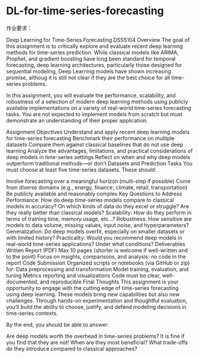 # DL-for-time-series-forecasting
作业要求：

Deep Learning for Time-Series Forecasting
DSS5104
Overview
The goal of this assignment is to critically explore and evaluate recent deep learning methods for time-series prediction. While classical models like ARIMA, Prophet, and gradient boosting have long been standard for temporal forecasting, deep learning architectures, particularly those designed for sequential modeling, Deep Learning models have shown increasing promise, althoug it is still not clear if they are the best choice for all time-series problems.

In this assignment, you will evaluate the performance, scalability, and robustness of a selection of modern deep learning methods using publicly available implementations on a variety of real-world time-series forecasting tasks. You are not expected to implement models from scratch but must demonstrate an understanding of their proper application.

Assignment Objectives
Understand and apply recent deep learning models for time-series forecasting
Benchmark their performance on multiple datasets
Compare them against classical baselines that do not use deep learning
Analyze the advantages, limitations, and practical considerations of deep models in time-series settings
Reflect on when and why deep models outperform traditional methods—or don’t
Datasets and Prediction Tasks
You must choose at least five time-series datasets. These should:

Involve forecasting over a meaningful horizon (multi-step if possible)
Come from diverse domains (e.g., energy, finance, climate, retail, transportation)
Be publicly available and reasonably complex
Key Questions to Address
Performance: How do deep time-series models compare to classical models in accuracy? On which kinds of data do they excel or struggle? Are they really better than classical models?
Scalability: How do they perform in terms of training time, memory usage, etc…?
Robustness: How sensitive are models to data volume, missing values, input noise, and hyperparameters?
Generalization: Do deep models overfit, especially on smaller datasets or with limited history?
Practicality: Would you recommend deep models in real-world time-series applications? Under what conditions?
Deliverables
Written Report (PDF)
Max 10 pages (shorter is welcome if well-written and to the point)
Focus on insights, comparisons, and analysis: no code in the report
Code Submission
Organized scripts or notebooks (via GitHub or zip) for:
Data preprocessing and transformation
Model training, evaluation, and tuning
Metrics reporting and visualizations
Code must be clear, well-documented, and reproducible
Final Thoughts
This assignment is your opportunity to engage with the cutting edge of time-series forecasting using deep learning. These models bring new capabilities but also new challenges. Through hands-on experimentation and thoughtful evaluation, you’ll build the ability to choose, justify, and defend modeling decisions in time-series contexts.

By the end, you should be able to answer:

Are deep models worth the overhead in time-series problems? It is fine if you find that they are not!
When are they most beneficial?
What trade-offs do they introduce compared to classical approaches?
